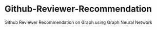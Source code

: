# Github-Reviewer-Recommendation
Github Reviewer Recommendation on Graph using Graph Neural Network
